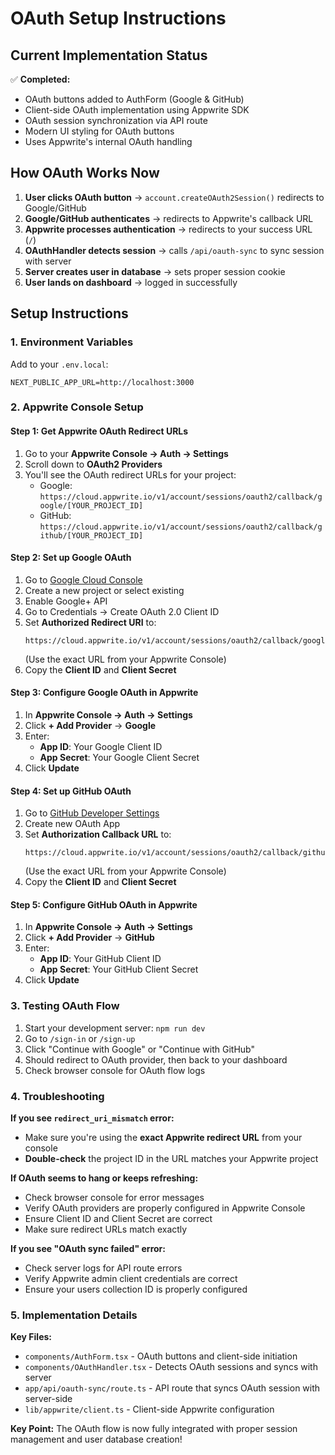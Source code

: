 # OAuth Setup Instructions

## Current Implementation Status

✅ **Completed:**
- OAuth buttons added to AuthForm (Google & GitHub)
- Client-side OAuth implementation using Appwrite SDK
- OAuth session synchronization via API route
- Modern UI styling for OAuth buttons
- Uses Appwrite's internal OAuth handling

## How OAuth Works Now

1. **User clicks OAuth button** → `account.createOAuth2Session()` redirects to Google/GitHub
2. **Google/GitHub authenticates** → redirects to Appwrite's callback URL
3. **Appwrite processes authentication** → redirects to your success URL (`/`)
4. **OAuthHandler detects session** → calls `/api/oauth-sync` to sync session with server
5. **Server creates user in database** → sets proper session cookie
6. **User lands on dashboard** → logged in successfully

## Setup Instructions

### 1. Environment Variables
Add to your `.env.local`:
```env
NEXT_PUBLIC_APP_URL=http://localhost:3000
```

### 2. Appwrite Console Setup

#### Step 1: Get Appwrite OAuth Redirect URLs
1. Go to your **Appwrite Console → Auth → Settings**
2. Scroll down to **OAuth2 Providers**
3. You'll see the OAuth redirect URLs for your project:
   - Google: `https://cloud.appwrite.io/v1/account/sessions/oauth2/callback/google/[YOUR_PROJECT_ID]`
   - GitHub: `https://cloud.appwrite.io/v1/account/sessions/oauth2/callback/github/[YOUR_PROJECT_ID]`

#### Step 2: Set up Google OAuth
1. Go to [Google Cloud Console](https://console.cloud.google.com/)
2. Create a new project or select existing
3. Enable Google+ API
4. Go to Credentials → Create OAuth 2.0 Client ID
5. Set **Authorized Redirect URI** to: 
   ```
   https://cloud.appwrite.io/v1/account/sessions/oauth2/callback/google/[YOUR_PROJECT_ID]
   ```
   (Use the exact URL from your Appwrite Console)
6. Copy the **Client ID** and **Client Secret**

#### Step 3: Configure Google OAuth in Appwrite
1. In **Appwrite Console → Auth → Settings**
2. Click **+ Add Provider** → **Google**
3. Enter:
   - **App ID**: Your Google Client ID
   - **App Secret**: Your Google Client Secret
4. Click **Update**

#### Step 4: Set up GitHub OAuth
1. Go to [GitHub Developer Settings](https://github.com/settings/applications/new)
2. Create new OAuth App
3. Set **Authorization Callback URL** to:
   ```
   https://cloud.appwrite.io/v1/account/sessions/oauth2/callback/github/[YOUR_PROJECT_ID]
   ```
   (Use the exact URL from your Appwrite Console)
4. Copy the **Client ID** and **Client Secret**

#### Step 5: Configure GitHub OAuth in Appwrite
1. In **Appwrite Console → Auth → Settings**
2. Click **+ Add Provider** → **GitHub**
3. Enter:
   - **App ID**: Your GitHub Client ID
   - **App Secret**: Your GitHub Client Secret
4. Click **Update**

### 3. Testing OAuth Flow

1. Start your development server: `npm run dev`
2. Go to `/sign-in` or `/sign-up`
3. Click "Continue with Google" or "Continue with GitHub"
4. Should redirect to OAuth provider, then back to your dashboard
5. Check browser console for OAuth flow logs

### 4. Troubleshooting

**If you see `redirect_uri_mismatch` error:**
- Make sure you're using the **exact Appwrite redirect URL** from your console
- **Double-check** the project ID in the URL matches your Appwrite project

**If OAuth seems to hang or keeps refreshing:**
- Check browser console for error messages
- Verify OAuth providers are properly configured in Appwrite Console
- Ensure Client ID and Client Secret are correct
- Make sure redirect URLs match exactly

**If you see "OAuth sync failed" error:**
- Check server logs for API route errors
- Verify Appwrite admin client credentials are correct
- Ensure your users collection ID is properly configured

### 5. Implementation Details

**Key Files:**
- `components/AuthForm.tsx` - OAuth buttons and client-side initiation
- `components/OAuthHandler.tsx` - Detects OAuth sessions and syncs with server
- `app/api/oauth-sync/route.ts` - API route that syncs OAuth session with server-side
- `lib/appwrite/client.ts` - Client-side Appwrite configuration

**Key Point:** The OAuth flow is now fully integrated with proper session management and user database creation!
